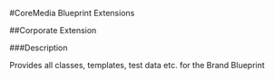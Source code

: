 #CoreMedia Blueprint Extensions

##Corporate Extension

###Description

Provides all classes, templates, test data etc. for the Brand Blueprint
